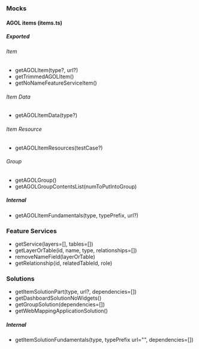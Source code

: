 ### Mocks

#### AGOL items (items.ts)

##### Exported

###### Item

* getAGOLItem(type?, url?)
* getTrimmedAGOLItem()
* getNoNameFeatureServiceItem()

###### Item Data

* getAGOLItemData(type?)

###### Item Resource

* getAGOLItemResources(testCase?)

###### Group

* getAGOLGroup()
* getAGOLGroupContentsList(numToPutIntoGroup)

##### Internal

* getAGOLItemFundamentals(type, typePrefix, url?)

### Feature Services

* getService(layers=[], tables=[])
* getLayerOrTable(id, name, type, relationships=[])
* removeNameField(layerOrTable)
* getRelationship(id, relatedTableId, role)

### Solutions

* getItemSolutionPart(type, url?, dependencies=[])
* getDashboardSolutionNoWidgets()
* getGroupSolution(dependencies=[])
* getWebMappingApplicationSolution()

##### Internal

* getItemSolutionFundamentals(type, typePrefix url="", dependencies=[])
